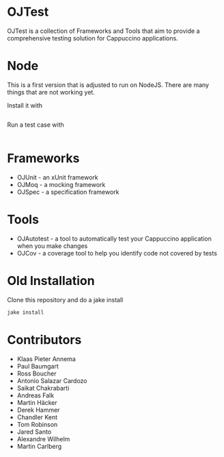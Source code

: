 OJTest
======

OJTest is a collection of Frameworks and Tools that aim to provide a comprehensive testing solution for Cappuccino applications.

Node
====

This is a first version that is adjusted to run on NodeJS. There are many things that are not working yet.

Install it with
```npm objj-ojtest
```

Run a test case with
```npx ojtest Test/OJAssertTest.j
```

Frameworks
==========

* OJUnit - an xUnit framework
* OJMoq  - a mocking framework
* OJSpec - a specification framework

Tools
=====

* OJAutotest - a tool to automatically test your Cappuccino application when you make changes
* OJCov - a coverage tool to help you identify code not covered by tests

Old Installation
================

Clone this repository and do a jake install

```bash
jake install
```

Contributors
============

* Klaas Pieter Annema
* Paul Baumgart
* Ross Boucher
* Antonio Salazar Cardozo
* Saikat Chakrabarti
* Andreas Falk
* Martin Häcker
* Derek Hammer
* Chandler Kent
* Tom Robinson
* Jared Santo
* Alexandre Wilhelm
* Martin Carlberg

